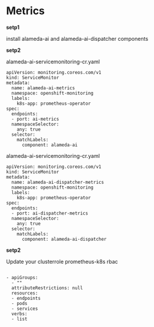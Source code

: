 # Metrics

**setp1**

install alameda-ai and alameda-ai-dispatcher components

**setp2**

alameda-ai-servicemonitoring-cr.yaml
```
apiVersion: monitoring.coreos.com/v1
kind: ServiceMonitor
metadata:
  name: alameda-ai-metrics
  namespace: openshift-monitoring
  labels:
    k8s-app: prometheus-operator
spec:
  endpoints:
  - port: ai-metrics
  namespaceSelector:
    any: true
  selector:
    matchLabels:
      component: alameda-ai
```

alameda-ai-servicemonitoring-cr.yaml
```
apiVersion: monitoring.coreos.com/v1
kind: ServiceMonitor
metadata:
  name: alameda-ai-dispatcher-metrics
  namespace: openshift-monitoring
  labels:
    k8s-app: prometheus-operator
spec:
  endpoints:
  - port: ai-dispatcher-metrics
  namespaceSelector:
    any: true
  selector:
    matchLabels:
      component: alameda-ai-dispatcher
```

**setp2**

Update your clusterrole prometheus-k8s rbac

```

- apiGroups:
  - ""
  attributeRestrictions: null
  resources:
  - endpoints
  - pods
  - services
  verbs:
  - list


```